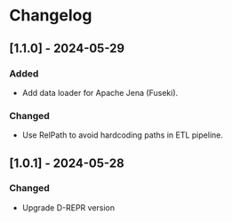 # Changelog

## [1.1.0] - 2024-05-29

### Added

- Add data loader for Apache Jena (Fuseki).

### Changed

- Use RelPath to avoid hardcoding paths in ETL pipeline.

## [1.0.1] - 2024-05-28

### Changed

- Upgrade D-REPR version
